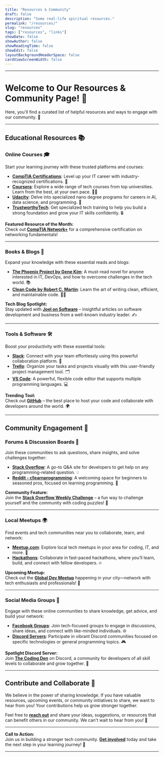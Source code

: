 ```yaml
---
title: "Resources & Community"
draft: false
description: "Some real-life spiritual resources."
permalink: "/resources/"
slug: "resources"
tags: ["resources", "links"]
showDate: false
showAuthor: false
showReadingTime: false
showEdit: false
layoutBackgroundHeaderSpace: false
cardViewScreenWidth: false
---
```





---

# Welcome to Our Resources & Community Page! 🎉

Here, you'll find a curated list of helpful resources and ways to engage with our community. 🚀

---

## Educational Resources 📚

### Online Courses 🎓
Start your learning journey with these trusted platforms and courses:

- **[CompTIA Certifications](https://www.comptia.org/certifications)**: Level up your IT career with industry-recognized certifications. 💼
- **[Coursera](https://www.coursera.org/)**: Explore a wide range of tech courses from top universities. Learn from the best, at your own pace. 🧑‍🏫
- **[Udacity](https://www.udacity.com/)**: Delve into specialized nano degree programs for careers in AI, data science, and programming. 🤖
- **[TrustworthyTech](https://www.trustworthytech.ca)**: Get specialized tech training to help you build a strong foundation and grow your IT skills confidently. 🔒

**Featured Resource of the Month:**  
Check out **[CompTIA Network+](https://www.comptia.org/certifications/network)** for a comprehensive certification on networking fundamentals!

---

### Books & Blogs 📖
Expand your knowledge with these essential reads and blogs:

- **[The Phoenix Project by Gene Kim](https://www.amazon.com/Phoenix-Project-DevOps-Helping-Business/dp/0988262591)**: A must-read novel for anyone interested in IT, DevOps, and how to overcome challenges in the tech world. 📚
- **[Clean Code by Robert C. Martin](https://www.amazon.com/Clean-Code-Handbook-Software-Craftsmanship/dp/0136083239)**: Learn the art of writing clean, efficient, and maintainable code. 👨‍💻

**Tech Blog Spotlight:**  
Stay updated with **[Joel on Software](https://www.joelonsoftware.com/)** – insightful articles on software development and business from a well-known industry leader. ✍️

---

### Tools & Software 🛠️
Boost your productivity with these essential tools:

- **[Slack](https://slack.com/)**: Connect with your team effortlessly using this powerful collaboration platform. 💬
- **[Trello](https://trello.com/)**: Organize your tasks and projects visually with this user-friendly project management tool. 🗂️
- **[VS Code](https://code.visualstudio.com/)**: A powerful, flexible code editor that supports multiple programming languages. 💻

**Trending Tool:**  
Check out **[GitHub](https://github.com/)** – the best place to host your code and collaborate with developers around the world. 🌍

---

## Community Engagement 🤝

### Forums & Discussion Boards 💬
Join these communities to ask questions, share insights, and solve challenges together:

- **[Stack Overflow](https://stackoverflow.com/)**: A go-to Q&A site for developers to get help on any programming-related question. 💡
- **[Reddit - r/learnprogramming](https://www.reddit.com/r/learnprogramming/)**: A welcoming space for beginners to seasoned pros, focused on learning programming. 🌱

**Community Feature:**  
Join the **[Stack Overflow Weekly Challenge](https://stackoverflow.com/questions/tagged/week-of-code)** – a fun way to challenge yourself and the community with coding puzzles! 🧩

---

### Local Meetups 🌍
Find events and tech communities near you to collaborate, learn, and network:

- **[Meetup.com](https://www.meetup.com/)**: Explore local tech meetups in your area for coding, IT, and more. 🤖
- **[Hackathons](https://mlh.io/)**: Collaborate in fast-paced hackathons, where you’ll learn, build, and connect with fellow developers. 🔥

**Upcoming Meetup:**  
Check out the **[Global Dev Meetup](https://www.meetup.com/globaldevmeetup/)** happening in your city—network with tech enthusiasts and professionals! 🤝

---

### Social Media Groups 📱
Engage with these online communities to share knowledge, get advice, and build your network:

- **[Facebook Groups](https://www.facebook.com/groups/)**: Join tech-focused groups to engage in discussions, share ideas, and connect with like-minded individuals. 🌐
- **[Discord Servers](https://discord.com/)**: Participate in vibrant Discord communities focused on specific technologies or general programming topics. 🎮

**Spotlight Discord Server:**  
Join **[The Coding Den](https://discord.gg/coding-den)** on Discord, a community for developers of all skill levels to collaborate and grow together. 👾

---

## Contribute and Collaborate 💌

We believe in the power of sharing knowledge. If you have valuable resources, upcoming events, or community initiatives to share, we want to hear from you! Your contributions help us grow stronger together.

Feel free to **[reach out](mailto:1lawrence@tuta.io)** and share your ideas, suggestions, or resources that can benefit others in our community. We can't wait to hear from you! 💬

---

**Call to Action:**  
Join us in building a stronger tech community. **[Get involved](#)** today and take the next step in your learning journey! 🚀

---



